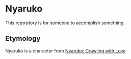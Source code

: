 # Nyaruko

This repository is for someone to accomplish something.

## Etymology

Nyaruko is a character from [Nyaruko: Crawling with Love](https://en.wikipedia.org/wiki/Nyaruko:_Crawling_with_Love)
